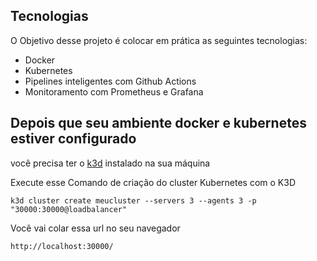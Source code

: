 ## Tecnologias

O Objetivo desse projeto é colocar em prática as seguintes tecnologias:

- Docker
- Kubernetes
- Pipelines inteligentes com Github Actions
- Monitoramento com Prometheus e Grafana

## Depois que seu ambiente docker e kubernetes estiver configurado

você precisa ter o [k3d](https://community.chocolatey.org/packages/k3d/) instalado na sua máquina

Execute esse Comando de criação do cluster Kubernetes com o K3D

```
k3d cluster create meucluster --servers 3 --agents 3 -p "30000:30000@loadbalancer"
```

Você vai colar essa url no seu navegador
```
http://localhost:30000/
```


